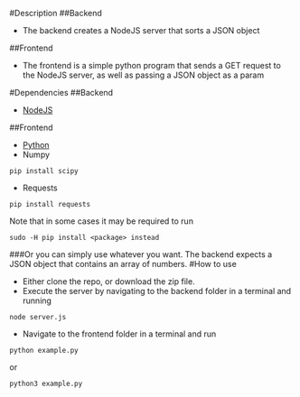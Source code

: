 #Description
##Backend
 - The backend creates a NodeJS server that sorts a JSON object

##Frontend
 - The frontend is a simple python program that sends a GET request to the NodeJS server, as well as passing a JSON object as a param

#Dependencies
##Backend
 - [NodeJS](https://nodejs.org)
 
##Frontend
 - [Python](https://www.python.org/)
 - Numpy
```shell
pip install scipy
```
 - Requests
```shell
pip install requests
```
Note that in some cases it may be required to run
```shell
sudo -H pip install <package> instead
```
###Or you can simply use whatever you want. The backend expects a JSON object that contains an array of numbers.
#How to use
 - Either clone the repo, or download the zip file.
 - Execute the server by navigating to the backend folder in a terminal and running
```shell
node server.js
```
 - Navigate to the frontend folder in a terminal and run
```shell
python example.py
```
or
```terminal
python3 example.py
```
